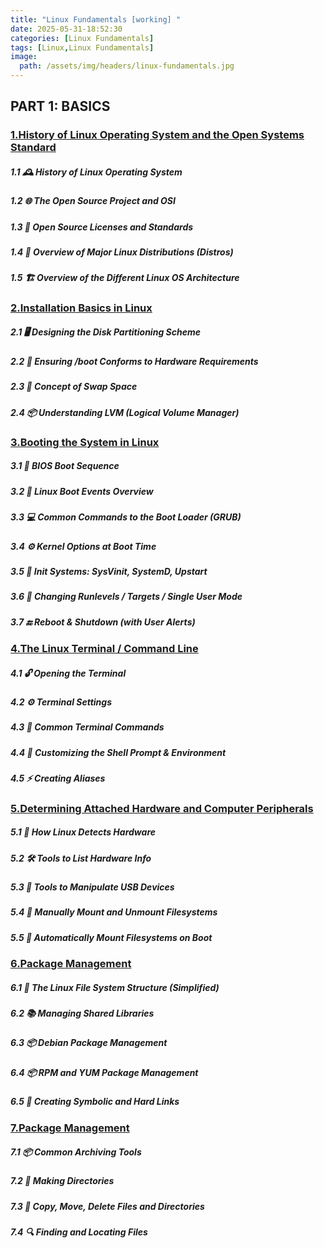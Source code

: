 ```yaml
---
title: "Linux Fundamentals [working] "
date: 2025-05-31-18:52:30
categories: [Linux Fundamentals]
tags: [Linux,Linux Fundamentals]
image:
  path: /assets/img/headers/linux-fundamentals.jpg
---
```



## PART 1: BASICS

### [1.History of Linux Operating System and the Open Systems Standard](/posts/1-slinux-fundamentals-basics/)

##### 1.1 🕰️ History of Linux Operating System

##### 1.2 🌐 The Open Source Project and OSI

##### 1.3 📜 Open Source Licenses and Standards

##### 1.4 🐧 Overview of Major Linux Distributions (Distros)

##### 1.5 🏗️ Overview of the Different Linux OS Architecture




### [2.Installation Basics in Linux](/posts/2-linux-fundamentals-installation/)

##### 2.1 🖥️ Designing the Disk Partitioning Scheme

##### 2.2 💽 Ensuring /boot Conforms to Hardware Requirements

##### 2.3 🔁 Concept of Swap Space

##### 2.4 📦 Understanding LVM (Logical Volume Manager)

### [3.Booting the System in Linux](/posts/3-linux-fundamentals-booting-the-system/)

##### 3.1 🔧 BIOS Boot Sequence

##### 3.2 🚀 Linux Boot Events Overview

##### 3.3 💻 Common Commands to the Boot Loader (GRUB)

##### 3.4 ⚙️ Kernel Options at Boot Time

##### 3.5 🔄 Init Systems: SysVinit, SystemD, Upstart

##### 3.6 🔁 Changing Runlevels / Targets / Single User Mode

##### 3.7 🔚 Reboot & Shutdown (with User Alerts)

### [4.The Linux Terminal / Command Line](/posts/4-linux-fundamentals-the-linux-terminal-and-command-line/)

##### 4.1 🔓 Opening the Terminal

##### 4.2 ⚙️ Terminal Settings

##### 4.3 🔁 Common Terminal Commands

##### 4.4 🎨 Customizing the Shell Prompt & Environment

##### 4.5 ⚡ Creating Aliases

### [5.Determining Attached Hardware and Computer Peripherals](/posts/5-linux-fundamentals-determining-attached-hardware-and-computer-peripherals/)

##### 5.1 🧠 How Linux Detects Hardware

##### 5.2 🛠️ Tools to List Hardware Info

##### 5.3 🔌 Tools to Manipulate USB Devices

##### 5.4 💽 Manually Mount and Unmount Filesystems

##### 5.5 🔁 Automatically Mount Filesystems on Boot

### [6.Package Management](/posts/6-linux-fundamentals-package-management/)

##### 6.1 📁 The Linux File System Structure (Simplified)

##### 6.2 📚 Managing Shared Libraries

##### 6.3 📦 Debian Package Management

##### 6.4 📦 RPM and YUM Package Management

##### 6.5 🔗 Creating Symbolic and Hard Links

### [7.Package Management](/posts/7-linux-fundamentals-linux-file-management/)

##### 7.1 📦 Common Archiving Tools

##### 7.2 📂 Making Directories

##### 7.3 📄 Copy, Move, Delete Files and Directories

##### 7.4 🔍 Finding and Locating Files